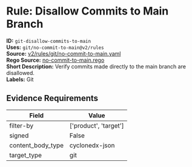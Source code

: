 # Rule: Disallow Commits to Main Branch  
**ID:** `git-disallow-commits-to-main`  
**Uses:** `git/no-commit-to-main@v2/rules`  
**Source:** [v2/rules/git/no-commit-to-main.yaml](https://github.com/scribe-public/sample-policies/v2/rules/git/no-commit-to-main.yaml)  
**Rego Source:** [no-commit-to-main.rego](https://github.com/scribe-public/sample-policies/v2/rules/git/no-commit-to-main.rego)  
**Short Description:** Verify commits made directly to the main branch are disallowed.  
**Labels:** Git  

## Evidence Requirements  
| Field | Value |
|-------|-------|
| filter-by | ['product', 'target'] |
| signed | False |
| content_body_type | cyclonedx-json |
| target_type | git |

